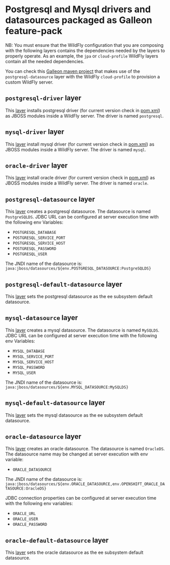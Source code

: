 Postgresql and Mysql drivers and datasources packaged as Galleon feature-pack
==============================================================================

NB: You must ensure that the WildFly configuration that you are composing with the following 
layers contains the dependencies needed by the layers to properly operate. As an example, the `jpa` or `cloud-profile` WildFly layers 
contain all the needed dependencies.

You can check this [Galleon maven project](https://github.com/wildfly/wildfly-s2i/wildfly-modules/jboss/container/wildfly/galleon/artifacts/opt/jboss/container/wildfly/galleon/definitions/cloud-profile-postgresql) 
that makes use of the `postgresql-datasource` layer with the WildFly `cloud-profile` to provision a custom WildFly server.

`postgresql-driver` layer
---------------------------------
This [layer](src/main/resources/layers/standalone/postgresql-driver/layer-spec.xml) installs postgresql driver (for current version check in [pom.xml](pom.xml)) as JBOSS modules inside a WildFly server.
The driver is named `postgresql`.

`mysql-driver` layer
---------------------------------
This [layer](src/main/resources/layers/standalone/mysql-driver/layer-spec.xml) install mysql driver (for current version check in [pom.xml](pom.xml)) as JBOSS modules inside a WildFly server.
The driver is named `mysql`.

`oracle-driver` layer
---------------------------------
This [layer](src/main/resources/layers/standalone/oracle-driver/layer-spec.xml) install oracle driver (for current version check in [pom.xml](pom.xml)) as JBOSS modules inside a WildFly server.
The driver is named `oracle`.

`postgresql-datasource` layer
---------------------------------
This [layer](src/main/resources/layers/standalone/postgresql-datasource/layer-spec.xml) creates a postgresql datasource.
The datasource is named `PostgreSQLDS`. JDBC URL can be configured at server execution time with the following env Variables:

* `POSTGRESQL_DATABASE`
* `POSTGRESQL_SERVICE_PORT`
* `POSTGRESQL_SERVICE_HOST`
* `POSTGRESQL_PASSWORD`
* `POSTGRESQL_USER`

The JNDI name of the datasource is: `java:jboss/datasources/${env.POSTGRESQL_DATASOURCE:PostgreSQLDS}`

`postgresql-default-datasource` layer
---------------------------------
This [layer](src/main/resources/layers/standalone/postgresql-default-datasource/layer-spec.xml) sets the postgresql datasource as the
ee subsystem default datasource.

`mysql-datasource` layer
---------------------------------
This [layer](src/main/resources/layers/standalone/mysql-datasource/layer-spec.xml) creates a mysql datasource.
The datasource is named `MySQLDS`. JDBC URL can be configured at server execution time with the following env Variables:

* `MYSQL_DATABASE`
* `MYSQL_SERVICE_PORT`
* `MYSQL_SERVICE_HOST`
* `MYSQL_PASSWORD`
* `MYSQL_USER`

The JNDI name of the datasource is: `java:jboss/datasources/${env.MYSQL_DATASOURCE:MySQLDS}`

`mysql-default-datasource` layer
---------------------------------
This [layer](src/main/resources/layers/standalone/mysql-default-datasource/layer-spec.xml) sets the mysql datasource as the
ee subsystem default datasource.

`oracle-datasource` layer
---------------------------------
This [layer](src/main/resources/layers/standalone/oracle-datasource/layer-spec.xml) creates an oracle datasource.
The datasource is named `OracleDS`. The datasource name may be changed at server execution with env variable:

* `ORACLE_DATASOURCE`

The JNDI name of the datasource is: `java:jboss/datasources/${env.ORACLE_DATASOURCE,env.OPENSHIFT_ORACLE_DATASOURCE:OracleDS}`

JDBC connection properties can be configured at server execution time with the following env variables:

* `ORACLE_URL`
* `ORACLE_USER`
* `ORACLE_PASSWORD`

`oracle-default-datasource` layer
---------------------------------
This [layer](src/main/resources/layers/standalone/oracle-default-datasource/layer-spec.xml) sets the oracle datasource as the
ee subsystem default datasource.
